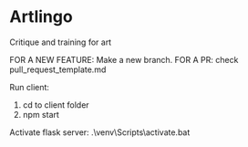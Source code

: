 # Artlingo

Critique and training for art

FOR A NEW FEATURE: Make a new branch.
FOR A PR: check pull_request_template.md

Run client:

1. cd to client folder
2. npm start

Activate flask server:
.\venv\Scripts\activate.bat
